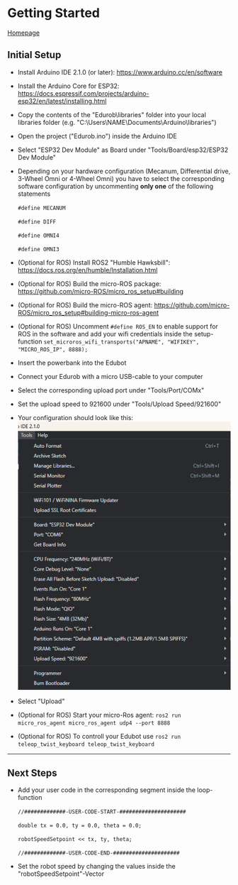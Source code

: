 # Getting Started
[Homepage](https://www.imsl.fh-dortmund.de/mobile-roboter/edurob/)
## Initial Setup

- Install Arduino IDE 2.1.0 (or later): https://www.arduino.cc/en/software
- Install the Arduino Core for ESP32: https://docs.espressif.com/projects/arduino-esp32/en/latest/installing.html
- Copy the contents of the "Edurob\libraries" folder into your local libraries folder (e.g. "C:\Users\NAME\Documents\Arduino\libraries")
- Open the project ("Edurob.ino") inside the Arduino IDE
- Select "ESP32 Dev Module" as Board under "Tools/Board/esp32/ESP32 Dev Module"
- Depending on your hardware configuration (Mecanum, Differential drive, 3-Wheel Omni or 4-Wheel Omni) you have to select the corresponding software configuration by uncommenting **only one** of the following statements

    `#define MECANUM`
    
    `#define DIFF`

    `#define OMNI4`

    `#define OMNI3`
- (Optional for ROS) Install ROS2 "Humble Hawksbill": https://docs.ros.org/en/humble/Installation.html
- (Optional for ROS) Build the micro-ROS package: https://github.com/micro-ROS/micro_ros_setup#building
- (Optional for ROS) Build the micro-ROS agent: https://github.com/micro-ROS/micro_ros_setup#building-micro-ros-agent
- (Optional for ROS) Uncomment `#define ROS_EN` to enable support for ROS in the software and add your wifi credentials inside the setup-function `set_microros_wifi_transports("APNAME", "WIFIKEY", "MICRO_ROS_IP", 8888);`
- Insert the powerbank into the Edubot
- Connect your Edurob with a micro USB-cable to your computer
- Select the corresponding upload port under "Tools/Port/COMx"
- Set the upload speed to 921600 under "Tools/Upload Speed/921600"
- Your configuration should look like this:
    ![](/Doc/Pictures/ArduinoConfig.png "")
- Select "Upload"
- (Optional for ROS) Start your micro-Ros agent: `ros2 run micro_ros_agent micro_ros_agent udp4 --port 8888`
- (Optional for ROS) To controll your Edubot use `ros2 run teleop_twist_keyboard teleop_twist_keyboard`

---

## Next Steps
- Add your user code in the corresponding segment inside the loop-function
  
  `//#############-USER-CODE-START-#####################`
  
  `double tx = 0.0, ty = 0.0, theta = 0.0;`
  
  `robotSpeedSetpoint << tx, ty, theta;`

  `//#############-USER-CODE-END-#####################`
- Set the robot speed by changing the values inside the "robotSpeedSetpoint"-Vector